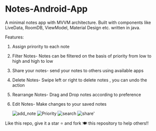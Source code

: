 # Notes-Android-App
A minimal notes app with MVVM architecture. Built with components like LiveData, RoomDB, ViewModel, Material Design etc. written in java.

Features:

1. Assign prirority to each note
2. Filter Notes- Notes can be filtered on the basis of priority from low to high and high 
                 to low
3. Share your notes- send your notes to others using available apps
4. Delete Notes- Swipe left or right to delete notes , you can undo the action
6. Rearrange Notes- Drag and Drop notes according to preference
7. Edit Notes- Make changes to your saved notes

   ![add_note](https://github.com/AreejFaquih/Notes-Android-App/assets/142482967/74dbc63a-0b07-40b2-abd5-61265d893e23)  ![Priority](https://github.com/AreejFaquih/Notes-Android-App/assets/142482967/bf9a8bc1-1b65-4be9-ab3a-c055581f17be)
![search](https://github.com/AreejFaquih/Notes-Android-App/assets/142482967/531d190c-0ab8-488c-ae5a-c9f9fa0bf7d3)
![share'](https://github.com/AreejFaquih/Notes-Android-App/assets/142482967/90e125ff-0544-4613-b491-d2b1bef399cc)





Like this repo, give it a star ⭐ and fork 🍽️ this repository to help others!!
